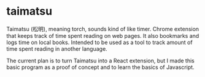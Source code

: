 # taimatsu
Taimatsu (松明), meaning torch, sounds kind of like timer. Chrome extension that keeps track of time spent reading on web pages. It also bookmarks and logs time on local books. Intended to be used as a tool to track amount of time spent reading in another language.

The current plan is to turn Taimatsu into a React extension, but I made this basic program as a proof of concept and to learn the basics of Javascript.
